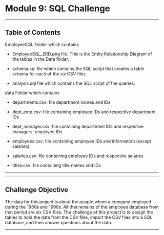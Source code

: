# Module 9: SQL Challenge

-----------------
Table of Contents
-----------------

EmployeeSQL Folder which contains

  - EmployeeSQL_ERD.png file. This is the Entity Relationship Diagram of the tables in the Data folder.
 
  - schema.sql file which contains the SQL script that creates a table schema for each of the six CSV files.

  - analysis.sql file which contains the SQL script of the queries.

data Folder which contains

  - departments.csv: file department names and IDs

  - dept_emp.csv: file containing employee IDs and respective department IDs

  - dept_manager.csv: file containing department IDs and respective managers' employee IDs

  - employees.csv: file containing employee IDs and information (except salaries)

  - salaries.csv: file containing employee IDs and respective salaries

  - titles.csv: file containing title names and IDs

    
--------------------------------------------------------------------------------------------------------------------------------------------------------------------------

-------------------
Challenge Objective
-------------------

The data for this project is about the people whom a company employed during the 1980s and 1990s. All that remains of the employee database from that period are six CSV files. The challenge of this project is to design the tables to hold the data from the CSV files, import the CSV files into a SQL database, and then answer questions about the data.


----------------------------------------------------------------------------------------------------------------------------------------------------------------------------
